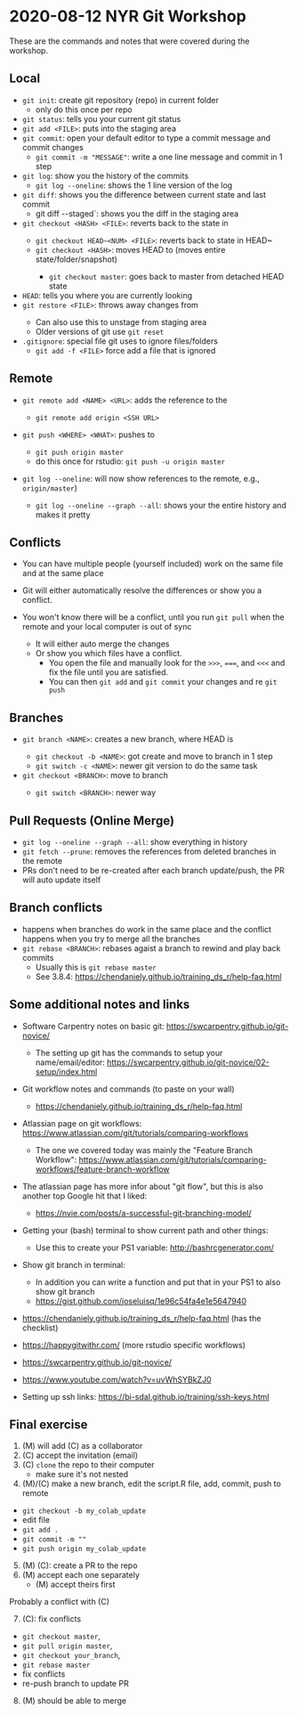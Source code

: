 # 2020-08-12 NYR Git Workshop

These are the commands and notes that were covered during the workshop.

## Local

- `git init`: create git repository (repo) in current folder
    - only do this once per repo
- `git status`: tells you your current git status
- `git add <FILE>`: puts <FILE> into the staging area
- `git commit`: open your default editor to type a commit message and commit changes
    - `git commit -m "MESSAGE"`: write a one line message and commit in 1 step
- `git log`: show you the history of the commits
    - `git log --oneline`: shows the 1 line version of the log
- `git diff`: shows you the difference between current state and last commit
    - git diff --staged`: shows you the diff in the staging area
- `git checkout <HASH> <FILE>`: reverts <FILE> back to the state in <HASH>
    - `git checkout HEAD~<NUM> <FILE>`: reverts <FILE> back to state in HEAD~<NUM>
    - `git checkout <HASH>`: moves HEAD to <HASH> (moves entire state/folder/snapshot)
        - `git checkout master`: goes back to master from detached HEAD state
- `HEAD`: tells you where you are currently looking
- `git restore <FILE>`: throws away changes from <FILE>
    - Can also use this to unstage from staging area
    - Older versions of git use `git reset`
- `.gitignore`: special file git uses to ignore files/folders
    - `git add -f <FILE>` force add a file that is ignored

## Remote

- `git remote add <NAME> <URL>`: adds the reference <NAME> to the <URL>
    - `git remote add origin <SSH URL>`
- `git push <WHERE> <WHAT>`: pushes <WHAT> to <WHERE>
    - `git push origin master`
    - do this once for rstudio: `git push -u origin master`

- `git log --oneline`: will now show references to the remote, e.g., `origin/master`)
    - `git log --oneline --graph --all`: shows your the entire history and makes it pretty

## Conflicts

- You can have multiple people (yourself included) work on the same file and at the same place
- Git will either automatically resolve the differences or show you a conflict.

- You won't know there will be a conflict, until you run `git pull` when the remote and your local computer is out of sync
    - It will either auto merge the changes
    - Or show you which files have a conflict.
        - You open the file and manually look for the `>>>`, `===`, and `<<<` and fix the file until you are satisfied.
        - You can then `git add` and `git commit` your changes and re `git push`

## Branches

- `git branch <NAME>`: creates a new branch, <NAME> where HEAD is
    - `git checkout -b <NAME>`: got create and move to branch in 1 step
    - `git switch -c <NAME>`: newer git version to do the same task
- `git checkout <BRANCH>`: move to branch <BRANCH>
    - `git switch <BRANCH>`: newer way

## Pull Requests (Online Merge)

- `git log --oneline --graph --all`: show everything in history
- `git fetch --prune`: removes the references from deleted branches in the remote
- PRs don't need to be re-created after each branch update/push, the PR will auto update itself

## Branch conflicts

- happens when branches do work in the same place and the conflict happens when you try to merge all the branches
- `git rebase <BRANCH>`: rebases agaist a branch to rewind and play back commits
    - Usually this is `git rebase master`
    - See 3.8.4: https://chendaniely.github.io/training_ds_r/help-faq.html

## Some additional notes and links

- Software Carpentry notes on basic git: https://swcarpentry.github.io/git-novice/
    - The setting up git has the commands to setup your name/email/editor: https://swcarpentry.github.io/git-novice/02-setup/index.html

- Git workflow notes and commands (to paste on your wall)
    - https://chendaniely.github.io/training_ds_r/help-faq.html

- Atlassian page on git workflows: https://www.atlassian.com/git/tutorials/comparing-workflows
    - The one we covered today was mainly the "Feature Branch Workflow": https://www.atlassian.com/git/tutorials/comparing-workflows/feature-branch-workflow

- The atlassian page has more infor about "git flow", but this is also another top Google hit that I liked:
  - https://nvie.com/posts/a-successful-git-branching-model/

- Getting your (bash) terminal to show current path and other things:
    - Use this to create your PS1 variable: http://bashrcgenerator.com/

- Show git branch in terminal:
    - In addition you can write a function and put that in your PS1 to also show git branch
    - https://gist.github.com/joseluisq/1e96c54fa4e1e5647940

- https://chendaniely.github.io/training_ds_r/help-faq.html (has the checklist)
- https://happygitwithr.com/ (more rstudio specific workflows)
- https://swcarpentry.github.io/git-novice/
- https://www.youtube.com/watch?v=uvWhSYBkZJ0
- Setting up ssh links: https://bi-sdal.github.io/training/ssh-keys.html

## Final exercise

1. (M) will add (C) as a collaborator
2. (C) accept the invitation (email)
3. (C) `clone` the repo to their computer
    - make sure it's not nested
4. (M)/(C) make a new branch, edit the script.R file, add, commit, push to remote
  - `git checkout -b my_colab_update`
  - edit file
  - `git add .`
  - `git commit -m ""`
  - `git push origin my_colab_update`

5. (M) (C): create a PR to the repo
6. (M) accept each one separately
    - (M) accept theirs first

Probably a conflict with (C)

7. (C): fix conflicts
  - `git checkout master`,
  - `git pull origin master`,
  - `git checkout your_branch`,
  - `git rebase master`
  - fix conflicts
  - re-push branch to update PR

8. (M) should be able to merge
